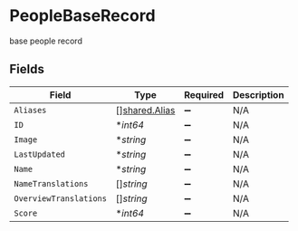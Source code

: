 # PeopleBaseRecord

base people record


## Fields

| Field                                          | Type                                           | Required                                       | Description                                    |
| ---------------------------------------------- | ---------------------------------------------- | ---------------------------------------------- | ---------------------------------------------- |
| `Aliases`                                      | [][shared.Alias](../../models/shared/alias.md) | :heavy_minus_sign:                             | N/A                                            |
| `ID`                                           | **int64*                                       | :heavy_minus_sign:                             | N/A                                            |
| `Image`                                        | **string*                                      | :heavy_minus_sign:                             | N/A                                            |
| `LastUpdated`                                  | **string*                                      | :heavy_minus_sign:                             | N/A                                            |
| `Name`                                         | **string*                                      | :heavy_minus_sign:                             | N/A                                            |
| `NameTranslations`                             | []*string*                                     | :heavy_minus_sign:                             | N/A                                            |
| `OverviewTranslations`                         | []*string*                                     | :heavy_minus_sign:                             | N/A                                            |
| `Score`                                        | **int64*                                       | :heavy_minus_sign:                             | N/A                                            |